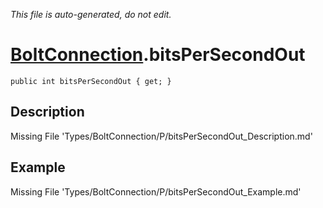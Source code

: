 *This file is auto-generated, do not edit.*

# [BoltConnection](Types/BoltConnection.md).bitsPerSecondOut
`public int bitsPerSecondOut { get; }`
## Description
Missing File 'Types/BoltConnection/P/bitsPerSecondOut_Description.md'
## Example
Missing File 'Types/BoltConnection/P/bitsPerSecondOut_Example.md'
